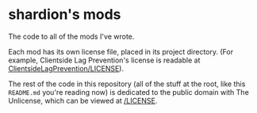 # shardion's mods

The code to all of the mods I've wrote.

Each mod has its own license file, placed in its project directory.
(For example, Clientside Lag Prevention's license is readable at [ClientsideLagPrevention/LICENSE](https://github.com/Shardion/mods/blob/main/ClientsideLagPrevention/LICENSE)).

The rest of the code in this repository (all of the stuff at the root, like this `README.md` you're reading now) is dedicated to the public domain with The Unlicense, which can be viewed at [/LICENSE](https://github.com/Shardion/mods/blob/main/LICENSE).
